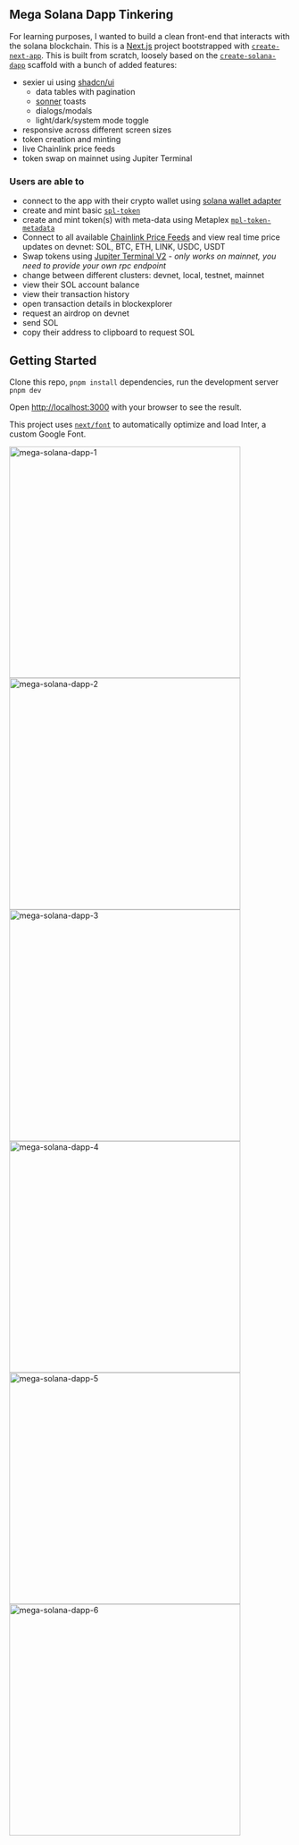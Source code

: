 ## Mega Solana Dapp Tinkering

For learning purposes, I wanted to build a clean front-end that interacts with the solana blockchain. 
This is a [Next.js](https://nextjs.org/) project bootstrapped with [`create-next-app`](https://github.com/vercel/next.js/tree/canary/packages/create-next-app).
This is built from scratch, loosely based on the [`create-solana-dapp`](https://github.com/solana-developers/create-solana-dapp) scaffold with a bunch of added features: 
- sexier ui using [shadcn/ui](https://ui.shadcn.com)
   - data tables with pagination
   - [sonner](https://sonner.emilkowal.ski) toasts
   - dialogs/modals
   - light/dark/system mode toggle
- responsive across different screen sizes
- token creation and minting
- live Chainlink price feeds
- token swap on mainnet using Jupiter Terminal

### Users are able to
- connect to the app with their crypto wallet using [solana wallet adapter](https://github.com/anza-xyz/wallet-adapter)
- create and mint basic [`spl-token`](https://spl.solana.com/token)
- create and mint token(s) with meta-data using Metaplex [`mpl-token-metadata`](https://github.com/metaplex-foundation/mpl-token-metadata)
- Connect to all available [Chainlink Price Feeds](https://docs.chain.link/data-feeds/solana/using-data-feeds-off-chain) and view real time price updates on devnet: SOL, BTC, ETH, LINK, USDC, USDT
- Swap tokens using [Jupiter Terminal V2](https://terminal.jup.ag) - *only works on mainnet, you need to provide your own rpc endpoint*
- change between different clusters: devnet, local, testnet, mainnet
- view their SOL account balance
- view their transaction history
- open transaction details in blockexplorer
- request an airdrop on devnet
- send SOL
- copy their address to clipboard to request SOL



## Getting Started

Clone this repo, `pnpm install` dependencies, run the development server `pnpm dev`

Open [http://localhost:3000](http://localhost:3000) with your browser to see the result.

This project uses [`next/font`](https://nextjs.org/docs/basic-features/font-optimization) to automatically optimize and load Inter, a custom Google Font.

<img width="414" alt="mega-solana-dapp-1" src="https://github.com/SkyHustle/mega-solana-dapp/assets/9903275/0f885b11-ed54-4d65-9061-10b1843b734b"><img width="414" alt="mega-solana-dapp-2" src="https://github.com/SkyHustle/mega-solana-dapp/assets/9903275/a5d680e8-9799-484b-837b-28885ccd8b8b"><img width="414" alt="mega-solana-dapp-3" src="https://github.com/SkyHustle/mega-solana-dapp/assets/9903275/ebcbbc65-3531-4bf1-b9a8-20f9ebd1206e"><img width="414" alt="mega-solana-dapp-4" src="https://github.com/SkyHustle/mega-solana-dapp/assets/9903275/41817a1b-ae71-4fa5-a3d7-225f379d24f8"><img width="414" alt="mega-solana-dapp-5" src="https://github.com/SkyHustle/mega-solana-dapp/assets/9903275/98ffba01-beb3-4e4d-b80c-cf5f04529ba4"><img width="414" alt="mega-solana-dapp-6" src="https://github.com/SkyHustle/mega-solana-dapp/assets/9903275/d973d83c-cfec-4b49-ba6c-0b59749a3b5b">


